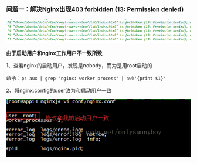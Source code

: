 ### 问题一：解决Nginx出现403 forbidden (13: Permission denied)

![image-20250219111551606](images\image-20250219111551606.png)

**由于启动用户和nginx工作用户不一致所致**

1、查看nginx的启动用户，发现是nobody，而为是用root启动的

命令：```ps aux | grep "nginx: worker process" | awk'{print $1}'```

2、将nginx.config的user改为和启动用户一致

![image-20250219112353605](images\image-20250219112353605.png)

